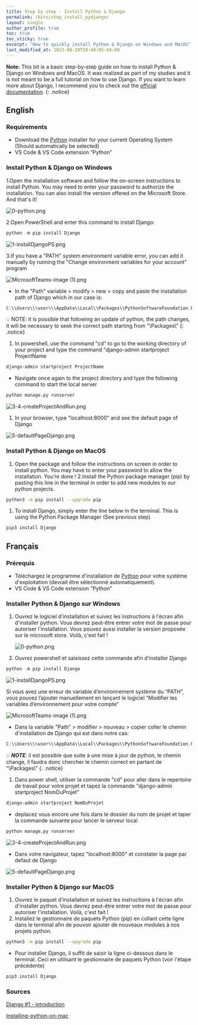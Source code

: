 ```yaml
---
title: Step by step - Install Python & Django
permalink: /bits/step_install_pydjango/
layout: single
author_profile: true
toc: true
toc_sticky: true
excerpt: "How to quickly install Python & Django on Windows and MacOS"
last_modified_at: 2023-08-29T20:48:05-04:00
---
```

**Note:** This bit is a basic step-by-step guide on how to install Python & Django on Windows and MacOS. It was realized as part of my studies and it is not meant to be a full tutorial on how to use Django. If you want to learn more about Django, I recommend you to check out the [official documentation](https://docs.djangoproject.com/en/3.2/).
{: .notice}

## English

### Requirements

- Download the [Python](https://www.python.org/downloads/) installer for your current Operating System (Should automatically be selected)
- VS Code & VS Code extension “Python”

### Install Python & Django on Windows

1.Open the installation software and follow the on-screen instructions to install Python. You may need to enter your password to authorize the installation. You can also install the version offered on the Microsoft Store. And that's it!

![0-python.png](/blog/assets/images/bits/0-python.png)

2.Open PowerShell and enter this command to install Django:

```powershell
python -m pip install Django
```

![1-installDjangoPS.png](/blog/assets/images/bits/1-installDjangoPS.png)

3.If you have a "PATH" system environment variable error, you can add it manually by running the "Change environment variables for your account" program

![MicrosoftTeams-image (1).png](/blog/assets/images/bits/MicrosoftTeams-image_(1).png)

- In the "Path" variable > modify > new > copy and paste the installation path of Django which in our case is:

```powershell
C:\\Users\\%user%\\AppData\\Local\\Packages\\PythonSoftwareFoundation.Python.3.11_qbz5n2kfra8p0\\LocalCache\\local-packages\\Python311\\Scripts
```

💡 NOTE: it is possible that following an update of python, the path changes, it will be necessary to seek the correct path starting from "\Packages\”
{: .notice}

1. In powershell, use the command "cd" to go to the working directory of your project and type the command "django-admin startproject ProjectName

```powershell
django-admin startproject ProjectName
```

- Navigate once again to the project directory and type the following command to start the local server

```python
python manage.py runserver
```

![3-4-createProjectAndRun.png](/blog/assets/images/bits/3-4-createProjectAndRun.png)

1. In your browser, type "localhost:8000" and see the default page of Django

![5-defaultPageDjango.png](/blog/assets/images/bits/5-defaultPageDjango.png)

### Install Python & Django on MacOS

1. Open the package and follow the instructions on screen in order to install python. You may have to enter your password to allow the installation. You’re done !
2.Install the Python package manager (pip) by pasting this line in the terminal in order to add new modules to our python projects.

```bash
python3 -m pip install --upgrade pip
```

1. To install Django, simply enter the line below in the terminal. This is using the Python Package Manager (See previous step)

```bash
pip3 install Django
```

## Français

### Prérequis

- Téléchargez le programme d'installation de [Python](https://www.python.org/downloads/) pour votre système d'exploitation (devrait être sélectionné automatiquement).
- VS Code & VS Code extension “Python”

### Installer Python & Django sur Windows

1. Ouvrez le logiciel d’installation et suivez les instructions à l'écran afin d'installer python. Vous devrez peut-être entrer votre mot de passe pour autoriser l'installation. Vous pouvez aussi installer la version proposée sur le microsoft store. Voilà, c'est fait !

    ![0-python.png](/blog/assets/images/bits/0-python.png)

2. Ouvrez powershell et saisissez cette commande afin d’installer Django

```powershell
python -m pip install Django
```

![1-installDjangoPS.png](/blog/assets/images/bits/1-installDjangoPS.png)

Si vous avez une erreur de variable d’environnement système du “PATH”, vous pouvez l’ajouter manuellement en lançant le logiciel “Modifier les variables d’environnement pour votre compte”

![MicrosoftTeams-image (1).png](/blog/assets/images/bits/MicrosoftTeams-image_(1).png)

- Dans la variable "Path" > modifier > nouveau > copier coller le chemin d'installation de Django qui est dans notre cas:

```powershell
C:\\Users\\%user%\\AppData\\Local\\Packages\\PythonSoftwareFoundation.Python.3.11_qbz5n2kfra8p0\\LocalCache\\local-packages\\Python311\\Scripts
```

💡 _**NOTE**_: il est possible que suite à une mise à jour de python, le chemin change, il faudra donc chercher le chemin correct en partant de “\Packages\”
{: .notice}

1. Dans power shell, utiliser la commande "cd" pour aller dans le repertoire de travail pour votre projet et tapez la commande "django-admin startproject NomDuProjet”

```powershell
django-admin startproject NomDuProjet
```

- deplacez vous encore une fois dans le dossier du nom de projet et taper la commande suivante pour lancer le serveur local

```python
python manage.py runserver
```

![3-4-createProjectAndRun.png](/blog/assets/images/bits/3-4-createProjectAndRun.png)

- Dans votre navigateur, tapez "localhost:8000" et constater la page par defaut de Django
  
![5-defaultPageDjango.png](/blog/assets/images/bits/5-defaultPageDjango.png)

### Installer Python & Django sur MacOS

1. Ouvrez le paquet d’installation et suivez les instructions à l'écran afin d'installer python. Vous devrez peut-être entrer votre mot de passe pour autoriser l'installation. Voilà, c'est fait !
2. Installez le gestionnaire de paquets Python (pip) en collant cette ligne dans le terminal afin de pouvoir ajouter de nouveaux modules à nos projets python.

```bash
python3 -m pip install --upgrade pip
```

- Pour installer Django, il suffit de saisir la ligne ci-dessous dans le terminal. Ceci en utilisant le gestionnaire de paquets Python (voir l'étape précédente)

``` bash
pip3 install Django
```

### Sources

[Django #1 - introduction](https://www.youtube.com/watch?v=iBGhDHtysAA&list=PLrSOXFDHBtfED_VFTa6labxAOPh29RYiO&index=1)

[Installing-python-on-mac](https://www.dataquest.io/blog/installing-python-on-mac/)